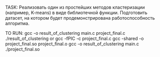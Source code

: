 TASK:
Реализовать один из простейших методов кластеризации (например, K-means) в виде
библиотечной функции. Подготовить датасет, на котором будет продемонстрирована
работоспособность алгоритма.

TO RUN:
gcc -o result_of_clustering main.c project_final.c
./result_of_clustering 
or
gcc -fPIC -c project_final.c
gcc -shared -o project_final.so project_final.o
gcc -o result_of_clustering main.c ./project_final.so
